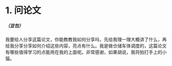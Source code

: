 # 1. 问论文
##### （豆包）
我要给人分享这篇论文，你能教教我如何分享吗，先给我理一理大概讲了什么，再给我分享分享如何介绍这些内容，亮点有什么。我是做仓储车体调度的，这篇论文有哪些值得学习的点能用在我的上面呢。非常感谢，如果胡说，我将拍打手上的小猫。